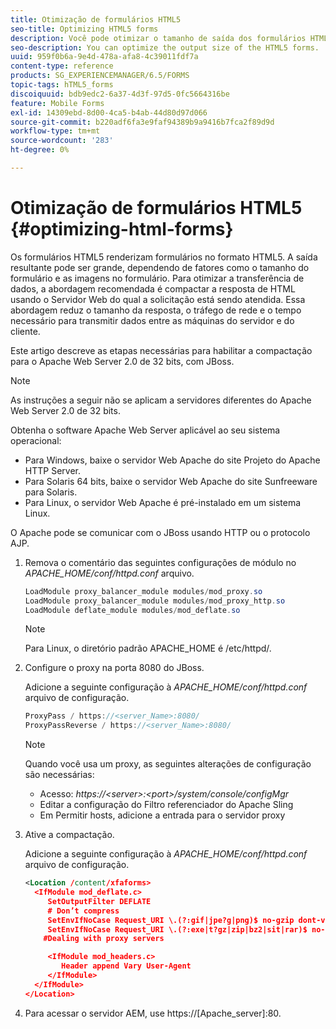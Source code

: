 ```yaml
---
title: Otimização de formulários HTML5
seo-title: Optimizing HTML5 forms
description: Você pode otimizar o tamanho de saída dos formulários HTML5.
seo-description: You can optimize the output size of the HTML5 forms.
uuid: 959f0b6a-9e4d-478a-afa8-4c39011fdf7a
content-type: reference
products: SG_EXPERIENCEMANAGER/6.5/FORMS
topic-tags: hTML5_forms
discoiquuid: bdb9edc2-6a37-4d3f-97d5-0fc5664316be
feature: Mobile Forms
exl-id: 14309ebd-8d00-4ca5-b4ab-44d80d97d066
source-git-commit: b220adf6fa3e9faf94389b9a9416b7fca2f89d9d
workflow-type: tm+mt
source-wordcount: '283'
ht-degree: 0%

---
```


# Otimização de formulários HTML5 {#optimizing-html-forms}

Os formulários HTML5 renderizam formulários no formato HTML5. A saída resultante pode ser grande, dependendo de fatores como o tamanho do formulário e as imagens no formulário. Para otimizar a transferência de dados, a abordagem recomendada é compactar a resposta de HTML usando o Servidor Web do qual a solicitação está sendo atendida. Essa abordagem reduz o tamanho da resposta, o tráfego de rede e o tempo necessário para transmitir dados entre as máquinas do servidor e do cliente.

Este artigo descreve as etapas necessárias para habilitar a compactação para o Apache Web Server 2.0 de 32 bits, com JBoss.

>[!NOTE]
>
>As instruções a seguir não se aplicam a servidores diferentes do Apache Web Server 2.0 de 32 bits.

Obtenha o software Apache Web Server aplicável ao seu sistema operacional:

* Para Windows, baixe o servidor Web Apache do site Projeto do Apache HTTP Server.
* Para Solaris 64 bits, baixe o servidor Web Apache do site Sunfreeware para Solaris.
* Para Linux, o servidor Web Apache é pré-instalado em um sistema Linux.

O Apache pode se comunicar com o JBoss usando HTTP ou o protocolo AJP.

1. Remova o comentário das seguintes configurações de módulo no *APACHE_HOME/conf/httpd.conf* arquivo.

   ```java
   LoadModule proxy_balancer_module modules/mod_proxy.so
   LoadModule proxy_balancer_module modules/mod_proxy_http.so
   LoadModule deflate_module modules/mod_deflate.so
   ```

   >[!NOTE]
   >
   >Para Linux, o diretório padrão APACHE_HOME é /etc/httpd/.

1. Configure o proxy na porta 8080 do JBoss.

   Adicione a seguinte configuração à *APACHE_HOME/conf/httpd.conf* arquivo de configuração.

   ```java
   ProxyPass / https://<server_Name>:8080/
   ProxyPassReverse / https://<server_Name>:8080/
   ```

   >[!NOTE]
   >
   >Quando você usa um proxy, as seguintes alterações de configuração são necessárias:
   >
   >* Acesso: *https://&lt;server>:&lt;port>/system/console/configMgr*
   * Editar a configuração do Filtro referenciador do Apache Sling
   * Em Permitir hosts, adicione a entrada para o servidor proxy


1. Ative a compactação.

   Adicione a seguinte configuração à *APACHE_HOME/conf/httpd.conf* arquivo de configuração.

   ```xml
   <Location /content/xfaforms>
     <IfModule mod_deflate.c>
        SetOutputFilter DEFLATE
        # Don’t compress
        SetEnvIfNoCase Request_URI \.(?:gif|jpe?g|png)$ no-gzip dont-vary
        SetEnvIfNoCase Request_URI \.(?:exe|t?gz|zip|bz2|sit|rar)$ no-gzip dont-vary
       #Dealing with proxy servers
   
        <IfModule mod_headers.c>
           Header append Vary User-Agent
        </IfModule>
     </IfModule>
   </Location>
   ```

1. Para acessar o servidor AEM, use https://[Apache_server]:80.
